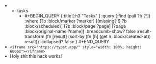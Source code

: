 -
	- tasks
		- #+BEGIN_QUERY
		  {:title [:h3 "Tasks" ]
		  :query [:find (pull ?b [*])
		  :where
		    [?b :block/marker ?marker]
		    [(missing? $ ?b :block/scheduled)]
		    [?b :block/page ?page]
		    [?page :block/original-name ?name]]
		  :breadcumb-show? false
		  :result-transform (fn [result]
		  (sort-by (fn [h]
		  (get h :block/created-at)) result))
		  :collapsed? false
		  }
		  #+END_QUERY
- `<iframe src="https://typst.app/" style="width: 100%; height: 600px"></iframe>`
- Holy shit this hack works!